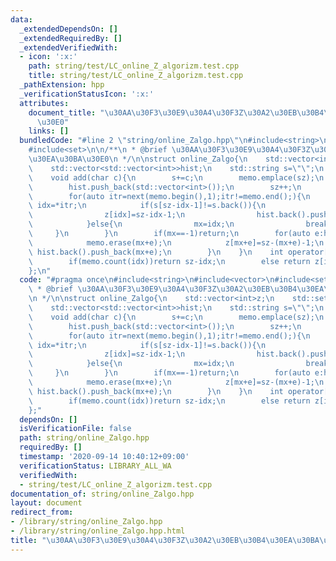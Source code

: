 ```yaml
---
data:
  _extendedDependsOn: []
  _extendedRequiredBy: []
  _extendedVerifiedWith:
  - icon: ':x:'
    path: string/test/LC_online_Z_algorizm.test.cpp
    title: string/test/LC_online_Z_algorizm.test.cpp
  _pathExtension: hpp
  _verificationStatusIcon: ':x:'
  attributes:
    document_title: "\u30AA\u30F3\u30E9\u30A4\u30F3Z\u30A2\u30EB\u30B4\u30EA\u30BA\
      \u30E0"
    links: []
  bundledCode: "#line 2 \"string/online_Zalgo.hpp\"\n#include<string>\n#include<vector>\n\
    #include<set>\n\n/**\n * @brief \u30AA\u30F3\u30E9\u30A4\u30F3Z\u30A2\u30EB\u30B4\
    \u30EA\u30BA\u30E0\n */\n\nstruct online_Zalgo{\n    std::vector<int>z;\n    std::set<int>memo;\n\
    \    std::vector<std::vector<int>>hist;\n    std::string s=\"\";\n    int sz=0;\n\
    \    void add(char c){\n        s+=c;\n        memo.emplace(sz);\n        z.push_back(-1);\n\
    \        hist.push_back(std::vector<int>());\n        sz++;\n        int mx=-1;\n\
    \        for(auto itr=next(memo.begin(),1);itr!=memo.end();){\n            auto\
    \ idx=*itr;\n            if(s[sz-idx-1]!=s.back()){\n                itr=memo.erase(itr);\n\
    \                z[idx]=sz-idx-1;\n                hist.back().push_back(idx);\n\
    \            }else{\n                mx=idx;\n                break;\n       \
    \     }\n        }\n        if(mx==-1)return;\n        for(auto e:hist[sz-1-mx]){\n\
    \            memo.erase(mx+e);\n            z[mx+e]=sz-(mx+e)-1;\n           \
    \ hist.back().push_back(mx+e);\n        }\n    }\n    int operator[](int idx){\n\
    \        if(memo.count(idx))return sz-idx;\n        else return z[idx];\n    }\n\
    };\n"
  code: "#pragma once\n#include<string>\n#include<vector>\n#include<set>\n\n/**\n\
    \ * @brief \u30AA\u30F3\u30E9\u30A4\u30F3Z\u30A2\u30EB\u30B4\u30EA\u30BA\u30E0\
    \n */\n\nstruct online_Zalgo{\n    std::vector<int>z;\n    std::set<int>memo;\n\
    \    std::vector<std::vector<int>>hist;\n    std::string s=\"\";\n    int sz=0;\n\
    \    void add(char c){\n        s+=c;\n        memo.emplace(sz);\n        z.push_back(-1);\n\
    \        hist.push_back(std::vector<int>());\n        sz++;\n        int mx=-1;\n\
    \        for(auto itr=next(memo.begin(),1);itr!=memo.end();){\n            auto\
    \ idx=*itr;\n            if(s[sz-idx-1]!=s.back()){\n                itr=memo.erase(itr);\n\
    \                z[idx]=sz-idx-1;\n                hist.back().push_back(idx);\n\
    \            }else{\n                mx=idx;\n                break;\n       \
    \     }\n        }\n        if(mx==-1)return;\n        for(auto e:hist[sz-1-mx]){\n\
    \            memo.erase(mx+e);\n            z[mx+e]=sz-(mx+e)-1;\n           \
    \ hist.back().push_back(mx+e);\n        }\n    }\n    int operator[](int idx){\n\
    \        if(memo.count(idx))return sz-idx;\n        else return z[idx];\n    }\n\
    };"
  dependsOn: []
  isVerificationFile: false
  path: string/online_Zalgo.hpp
  requiredBy: []
  timestamp: '2020-09-14 10:40:12+09:00'
  verificationStatus: LIBRARY_ALL_WA
  verifiedWith:
  - string/test/LC_online_Z_algorizm.test.cpp
documentation_of: string/online_Zalgo.hpp
layout: document
redirect_from:
- /library/string/online_Zalgo.hpp
- /library/string/online_Zalgo.hpp.html
title: "\u30AA\u30F3\u30E9\u30A4\u30F3Z\u30A2\u30EB\u30B4\u30EA\u30BA\u30E0"
---
```

